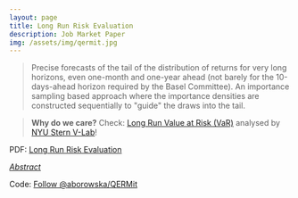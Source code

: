 ```yaml
---
layout: page
title: Long Run Risk Evaluation
description: Job Market Paper
img: /assets/img/qermit.jpg
---
```


<script type="text/javascript">
 function showhide(id) {
    var e = document.getElementById(id);
    e.style.display = (e.style.display == 'block') ? 'none' : 'block';
 }
</script>
  
> Precise forecasts of the tail of the distribution of returns for very long horizons, even one-month and one-year ahead (not barely for the 10-days-ahead horizon required by the Basel Committee). An importance sampling based approach where the importance densities are constructed sequentially to "guide" the draws into the tail.

<blockquote class="style1"> <strong>Why do we care?</strong> Check: <a href="https://vlab.stern.nyu.edu/doc/4?topic=apps" title="VaR">Long Run Value at Risk (VaR)</a> analysed by <a href="https://vlab.stern.nyu.edu/#tabs-4)" title ="VLab">NYU Stern V-Lab</a>!  </blockquote>


<i class="fa fa-download fa-lg" aria-hidden="true"></i> PDF: <a class="page-link" href="{{ '/research/A.Borowska - Bayesian Risk Evaluation for Long Horizons.pdf' | prepend: site.baseurl | prepend: site.url }}">Long Run Risk Evaluation</a>

<i class="fa fa-sticky-note" aria-hidden="true"></i> <a href="javascript:showhide('longrun')">_Abstract_</a>
<div id="longrun" style="display:none;">
<p>  <div style="font-size:0.85em; text-align: justify;"> We present an  accurate and efficient approach to Bayesian estimation of two financial risk measures, Value at Risk and Expected Shortfall, for a given volatility model. We obtain precise forecasts of the tail of the distribution of returns not only for the 10-days-ahead horizon required by the Basel Committee but even for  long horizons, like one-month or one-year ahead. The latter has recently attracted a considerable attention due to a different character of the short term risk and the long run one. Long  horizon forecasts can also be useful e.g. for option pricing. The key insight behind our proposed importance sampling based approach is the construction of the importance densities sequentially, with conditioning of the  properties of the current conditional density on the marginal density and the previous conditional densities. For robustness, the partial candidate densities  are efficiently constructed as mixtures of Student's t densities. By oversampling the extreme negative scenarios and punishing them by lower importance weights, we achieve a much higher precision in characterising the properties of the left tail. We report substantial accuracy gains for all the considered horizons in  empirical studies on two datasets of daily financial returns, including a highly volatile period of the recent financial crisis. We analyse two workhorse models used by financial practitioners, GARCH(1,1)-t and GAS(1,1)-t. To illustrate the flexibility of the proposed construction method, we present how it can be adjusted to the frequentist case, for which we provide  counterparts of both Bayesian applications.</div> </p>
</div>



Code: <a class="github-button" href="https://github.com/aborowska/QERMit" data-size="large" aria-label="Follow @aborowska/QERMit on GitHub">Follow @aborowska/QERMit</a>